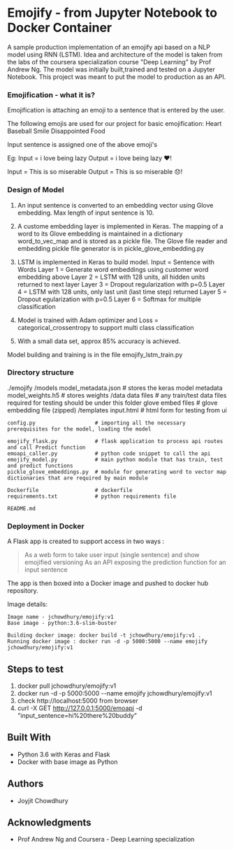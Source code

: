 # Emojify - from Jupyter Notebook to Docker Container

A sample production implementation of an emojify api based on a NLP model using RNN (LSTM).
Idea and architecture of the model is taken from the labs of the coursera specialization course "Deep Learning" by Prof Andrew Ng.
The model was initially built,trained and tested on a Jupyter Notebook.
This project was meant to put the model to production as an API. 


### Emojification - what it is?

Emojification is attaching an emoji to a sentence that is entered by the user. 

The following emojis are used for our project for basic emojification:
    Heart
    Baseball
    Smile
    Disappointed
    Food

Input sentence is assigned one of the above emoji's

Eg:
Input = i love being lazy
Output = i love being lazy ❤️!

Input = This is so miserable
Output = This is so miserable 😞!

### Design of Model

1. An input sentence is converted to an embedding vector using Glove embedding.
Max length of input sentence is 10.

2. A custome embedding layer is implemented in Keras.
The mapping of a word to its Glove embedding is maintained in a dictionary word_to_vec_map and is stored
as a pickle file. The Glove file reader and embedding pickle file generator is in pickle_glove_embedding.py

3. LSTM is implemented in Keras to build model.
 Input = Sentence with Words
 Layer 1 = Generate word embeddings using customer word embedding above
 Layer 2 = LSTM with 128 units, all hidden units returned to next layer
 Layer 3 = Dropout regularization with p=0.5
 Layer 4 = LSTM with 128 units, only last unit (last time step) returned
 Layer 5 = Dropout egularization with p=0.5
 Layer 6 = Softmax for multiple classification


4. Model is trained with Adam optimizer and Loss = categorical_crossentropy to support multi class classification

5. With a small data set, approx 85% accuracy is achieved.

Model building and training is in the file emojify_lstm_train.py

### Directory structure

./emojify
   /models
        model_metadata.json     # stores the keras model metadata
        model_weights.h5        # stores weights 
   /data
        data files              # any train/test data files required for testing should be under this folder
        glove embed files       # glove embedding file (zipped)
   /templates
        input.html              # html form for testing from ui
    

    config.py                   # importing all the necessary prerequisites for the model, loading the model

    emojify_flask.py            # flask application to process api routes and call Predict function
    emoapi_caller.py            # python code snippet to call the api
    emojify_model.py            # main python module that has train, test and predict functions
    pickle_glove_embeddings.py  # module for generating word to vector map dictionaries that are required by main module
    
    Dockerfile                  # dockerfile 
    requirements.txt            # python requirements file

    README.md

### Deployment in Docker

A Flask app is created to support access in two ways :
  > As a web form to take user input (single sentence) and show emojified versioning
  > As an API exposing the prediction function for an input sentence

The app is then boxed into a Docker image and pushed to docker hub repository.

Image details:

    Image name - jchowdhury/emojify:v1
    Base image - python:3.6-slim-buster

    Building docker image: docker build -t jchowdhury/emojify:v1 .
    Running docker image : docker run -d -p 5000:5000 --name emojify  jchowdhury/emojify:v1

## Steps to test

1. docker pull jchowdhury/emojify:v1
2. docker run -d -p 5000:5000 --name emojify  jchowdhury/emojify:v1
3. check http://localhost:5000 from browser
4. curl  -X GET  http://127.0.0.1:5000/emoapi -d "input_sentence=hi%20there%20buddy”


## Built With

* Python 3.6 with Keras and Flask
* Docker with base image as Python

## Authors

* Joyjit Chowdhury



## Acknowledgments

* Prof Andrew Ng and Coursera - Deep  Learning specialization

